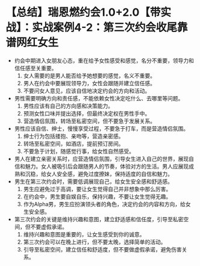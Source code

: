 # 【总结】瑞恩燃约会1.0+2.0【带实战】：实战案例4-2：第三次约会收尾靠谱网红女生

-   约会中期进入女朋友心态，重在给予女性感受和感觉，名分不重要，领导力和信任感至关重要。
    1.  女人需要的是男人能否给予她想要的感觉，名义不重要。
    2.  男人在约会中要展现领导力，女性会跟随并建立信任感。
    3.  不要问女人意见，应该自信地决定约会的方向和活动。
-   男性需要明确方向和责任感，不能依赖女性决定吃什么、去哪里等问题。
    1.  男性应该有自己的方向感和决策能力。
    2.  预测女性口味并提出选择，但最终决定权在男性手中。
    3.  营造情侣氛围，转场至私密空间，但不要急于发展关系。
-   男性应该自信、绅士，慢慢享受过程，不要急于打车，而是营造情侣氛围。
    1.  绅士行为包括搂抱、亲吻等，营造亲密感。
    2.  转场至私密空间，如酒店，提前预订房间。
    3.  不要急于计划，随感觉行事，给女性自然感受。
-   男人在建立亲密关系时，应营造情侣氛围，引导女生进入自己的世界，展现自信和魅力。女人被吸引后会跟随男人的节奏，体验对方的生活。男人应展现成熟和沉稳，给女人安全感，避免过度撩妹，保持适度的自信和魅力。
-   男生在第三次约会时，需要低调展现自己，给女生安全感和舒适感。
    1.  男生应避免过于高调，要让女生觉得自己并非想象中那么厉害。
    2.  在约会中，男生要自娱自乐，保持兴趣，不要让女生觉得无趣。
    3.  作为Alpha男，男生应扮演领头者的角色，决定约会的内容和方向，给女生安全感。
-   第三次约会的关键是维持兴趣和意图，建立舒适感和信任度，引导至私密空间，但不要虚假承诺。
    1.  维持兴趣和意图是重要的，让女生感受到你的诚意。
    2.  第三次约会可以在晚上进行，但不要太晚，选择简单的活动。
    3.  引导至私密空间，建立信任和舒适度，但不要做虚假承诺，避免伤害关系。